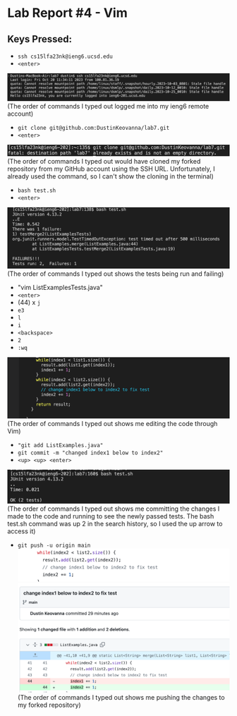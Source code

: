 # Lab Report #4 - Vim

## Keys Pressed:
* ```ssh cs15lfa23nk@ieng6.ucsd.edu``` 
* ```<enter>```
  
![Image](lab4img1.png)
(The order of commands I typed out logged me into my ieng6 remote account)

* ```git clone git@github.com:DustinKeovanna/lab7.git``` 
* ```<enter>```

![Image](lab4img2.png)
(The order of commands I typed out would have cloned my forked repository from my GitHub account using the SSH URL. Unfortunately, I already used the command, so I can't show the cloning in the terminal) 

* ```bash test.sh``` 
* ```<enter>```

![Image](lab4img3.png)
(The order of commands I typed out shows the tests being run and failing)

* "vim ListExamplesTests.java"
*  ```<enter>```
* (44) x ```j```
* ```e3```
* ```l``` 
* ```i``` 
* ```<backspace>``` 
* ```2``` 
* ```:wq```

![Image](lab4img4.png)
(The order of commands I typed out shows me editing the code through Vim)

* ```"git add ListExamples.java"```
* ```git commit -m "changed index1 below to index2"``` 
* ```<up> <up> <enter>``` 

![Image](lab4img5.png)
(The order of commands I typed out shows me committing the changes I made to the code and running to see the newly passed tests. The bash test.sh command was up 2 in the search history, so I used the up arrow to access it)
 
* ```git push -u origin main```
![Image](lab4img6.png) ![Image](lab4img7.png)
(The order of commands I typed out shows me pushing the changes to my forked repository)
